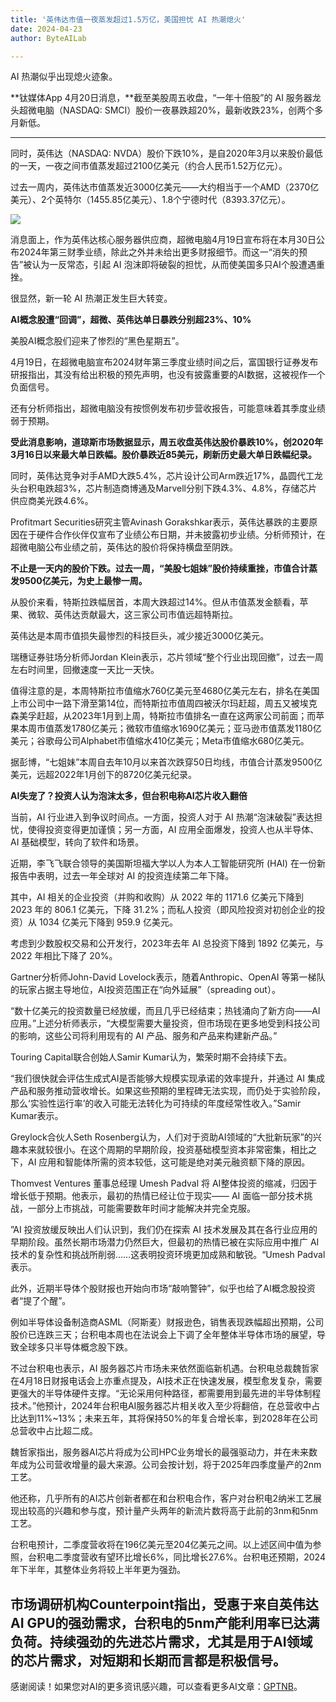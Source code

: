 ```yaml
---
title: '英伟达市值一夜蒸发超过1.5万亿，美国担忧 AI 热潮熄火'
date: 2024-04-23
author: ByteAILab

---
```


AI 热潮似乎出现熄火迹象。

**钛媒体App 4月20日消息，**截至美股周五收盘，“一年十倍股”的 AI 服务器龙头超微电脑（NASDAQ: SMCI）股价一夜暴跌超20%，最新收跌23%，创两个多月新低。

---


同时，英伟达（NASDAQ: NVDA）股价下跌10%，是自2020年3月以来股价最低的一天，一夜之间市值蒸发超过2100亿美元（约合人民币1.52万亿元）。

过去一周内，英伟达市值蒸发近3000亿美元——大约相当于一个AMD（2370亿美元）、2个英特尔（1455.85亿美元）、1.8个宁德时代（8393.37亿元）。

![](http://www.jesonc.com/1713763202776/FvZddgWY4C_clEU4UtjjvKkPhk9P.png)

消息面上，作为英伟达核心服务器供应商，超微电脑4月19日宣布将在本月30日公布2024年第三财季业绩，除此之外并未给出更多财报细节。而这一“消失的预告”被认为一反常态，引起 AI 泡沫即将破裂的担忧，从而使美国多只AI个股遭遇重挫。

很显然，新一轮 AI 热潮正发生巨大转变。

**AI概念股遭“回调”，超微、英伟达单日暴跌分别超23%、10%**

美股AI概念股们迎来了惨烈的“黑色星期五”。

4月19日，在超微电脑宣布2024财年第三季度业绩时间之后，富国银行证券发布研报指出，其没有给出积极的预先声明，也没有披露重要的AI数据，这被视作一个负面信号。

还有分析师指出，超微电脑没有按惯例发布初步营收报告，可能意味着其季度业绩弱于预期。

**受此消息影响，道琼斯市场数据显示，周五收盘英伟达股价暴跌10%，创2020年3月16日以来最大单日跌幅。股价暴跌近85美元，刷新历史最大单日跌幅纪录。**

同时，英伟达竞争对手AMD大跌5.4%，芯片设计公司Arm跌近17%，晶圆代工龙头台积电跌超3%，芯片制造商博通及Marvell分别下跌4.3%、4.8%，存储芯片供应商美光跌4.6%。

Profitmart Securities研究主管Avinash Gorakshkar表示，英伟达暴跌的主要原因在于硬件合作伙伴仅宣布了业绩公布日期，并未披露初步业绩。分析师预计，在超微电脑公布业绩之前，英伟达的股价将保持横盘至阴跌。

**不止是一天内的股价下跌。过去一周，“美股七姐妹”股价持续重挫，市值合计蒸发9500亿美元，为史上最惨一周。**

从股价来看，特斯拉跌幅居首，本周大跌超过14%。但从市值蒸发金额看，苹果、微软、英伟达贡献最大，这三家公司市值远超特斯拉。

英伟达是本周市值损失最惨烈的科技巨头，减少接近3000亿美元。

瑞穗证券驻场分析师Jordan Klein表示，芯片领域“整个行业出现回撤”，过去一周左右时间里，回撤速度一天比一天快。

值得注意的是，本周特斯拉市值缩水760亿美元至4680亿美元左右，排名在美国上市公司中一路下滑至第14位，而特斯拉市值周四被沃尔玛赶超，周五又被埃克森美孚赶超，从2023年1月到上周，特斯拉市值排名一直在这两家公司前面；而苹果本周市值蒸发1780亿美元；微软市值缩水1690亿美元；亚马逊市值蒸发1180亿美元；谷歌母公司Alphabet市值缩水410亿美元；Meta市值缩水680亿美元。

据彭博，“七姐妹”本周自去年10月以来首次跌穿50日均线，市值合计蒸发9500亿美元，远超2022年1月创下的8720亿美元纪录。

**AI失宠了？投资人认为泡沫太多，但台积电称AI芯片收入翻倍**

当前，AI 行业进入到争议时间点。一方面，投资人对于 AI 热潮“泡沫破裂”表达担忧，使得投资变得更加谨慎；另一方面，AI 应用全面爆发，投资人也从半导体、AI 基础模型，转向了软件和场景。

近期，李飞飞联合领导的美国斯坦福大学以人为本人工智能研究所 (HAI) 在一份新报告中表明，过去一年全球对 AI 的投资连续第二年下降。

其中，AI 相关的企业投资（并购和收购）从 2022 年的 1171.6 亿美元下降到 2023 年的 806.1 亿美元，下降 31.2%；而私人投资（即风险投资对初创企业的投资）从 1034 亿美元下降到 959.9 亿美元。

考虑到少数股权交易和公开发行，2023年去年 AI 总投资下降到 1892 亿美元，与 2022 年相比下降了 20%。

Gartner分析师John-David Lovelock表示，随着Anthropic、OpenAI 等第一梯队的玩家占据主导地位，AI投资范围正在“向外延展”（spreading out）。

“数十亿美元的投资数量已经放缓，而且几乎已经结束；热钱涌向了新方向——AI 应用。”上述分析师表示，“大模型需要大量投资，但市场现在更多地受到科技公司的影响，这些公司将利用现有的 AI 产品、服务和产品来构建新产品。”

Touring Capital联合创始人Samir Kumar认为，繁荣时期不会持续下去。

“我们很快就会评估生成式AI是否能够大规模实现承诺的效率提升，并通过 AI 集成产品和服务推动营收增长。如果这些预期的里程碑无法实现，而仍处于实验阶段，那么‘实验性运行率’的收入可能无法转化为可持续的年度经常性收入。”Samir Kumar表示。

Greylock合伙人Seth Rosenberg认为，人们对于资助AI领域的“大批新玩家”的兴趣本来就较很小。在这个周期的早期阶段，投资基础模型资本非常密集，相比之下，AI 应用和智能体所需的资本较低，这可能是绝对美元融资额下降的原因。

Thomvest Ventures 董事总经理 Umesh Padval 将 AI整体投资的缩减，归因于增长低于预期。他表示，最初的热情已经让位于现实—— AI 面临一部分技术挑战，一部分上市挑战，可能需要数年时间才能解决并完全克服。

”AI 投资放缓反映出人们认识到，我们仍在探索 AI 技术发展及其在各行业应用的早期阶段。虽然长期市场潜力仍然巨大，但最初的热情已被在实际应用中推广 AI 技术的复杂性和挑战所削弱……这表明投资环境更加成熟和敏锐。“Umesh Padval表示。

此外，近期半导体个股财报也开始向市场“敲响警钟”，似乎也给了AI概念股投资者“提了个醒”。

例如半导体设备制造商ASML（阿斯麦）财报逊色，销售表现跌幅超出预期，公司股价已连跌三天；台积电本周也在法说会上下调了全年整体半导体市场的展望，导致全球多只半导体概念股下跌。

不过台积电也表示，AI 服务器芯片市场未来依然面临新机遇。台积电总裁魏哲家在4月18日财报电话会上亦重点提及，AI技术正在快速发展，模型愈发复杂，需要更强大的半导体硬件支撑。“无论采用何种路径，都需要用到最先进的半导体制程技术。”他预计，2024年台积电AI服务器芯片相关收入至少将翻倍，在总营收中占比达到11%~13%；未来五年，其将保持50%的年复合增长率，到2028年在公司总营收中占比超二成。

魏哲家指出，服务器AI芯片将成为公司HPC业务增长的最强驱动力，并在未来数年成为公司营收增量的最大来源。公司会按计划，将于2025年四季度量产的2nm工艺。

他还称，几乎所有的AI芯片创新者都在和台积电合作，客户对台积电2纳米工艺展现出较高的兴趣和参与度，预计量产头两年的新流片数将高于此前的3nm和5nm工艺。

台积电预计，二季度营收将在196亿美元至204亿美元之间。以上述区间中值为参照，台积电二季度营收有望环比增长6%，同比增长27.6%。台积电还预期，2024年下半年，其整体业务将较上半年更为强劲。

市场调研机构Counterpoint指出，受惠于来自英伟达AI GPU的强劲需求，台积电的5nm产能利用率已达满负荷。持续强劲的先进芯片需求，尤其是用于AI领域的芯片需求，对短期和长期而言都是积极信号。
---
感谢阅读！如果您对AI的更多资讯感兴趣，可以查看更多AI文章：[GPTNB](https://gptnb.com)。
